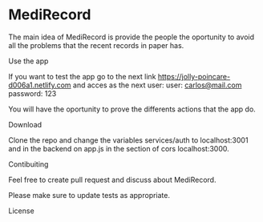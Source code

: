 # MediRecord
The main idea of MediRecord is provide the people the oportunity to avoid all the problems that the recent records in paper has.

Use the app

If you want to test the app go to the next link  https://jolly-poincare-d006a1.netlify.com and acces as the next user:
user: carlos@mail.com
password: 123

You will have the oportunity to prove the differents actions that the app do.

Download

Clone the repo and change the variables services/auth to localhost:3001 and in the backend on app.js in the section of cors localhost:3000.

Contibuiting

Feel free to create pull request and discuss about MediRecord.

Please make sure to update tests as appropriate.

License
